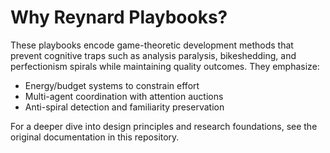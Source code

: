 # Why Reynard Playbooks?

These playbooks encode game-theoretic development methods that prevent cognitive traps such as analysis paralysis, bikeshedding, and perfectionism spirals while maintaining quality outcomes. They emphasize:

- Energy/budget systems to constrain effort
- Multi-agent coordination with attention auctions
- Anti-spiral detection and familiarity preservation

For a deeper dive into design principles and research foundations, see the original documentation in this repository.
